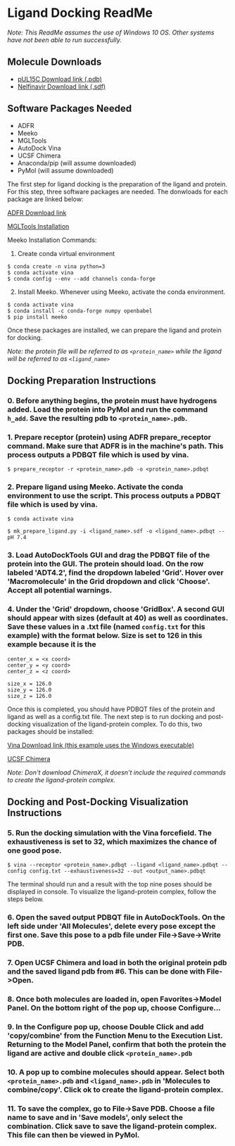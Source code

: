 # Ligand Docking ReadMe

*Note: This ReadMe assumes the use of Windows 10 OS. Other systems have not been able to run successfully.*

## Molecule Downloads
- [pUL15C Download link (.pdb)](https://www.rcsb.org/structure/4IOX)
- [Nelfinavir Download link (.sdf)](https://zinc.docking.org/substances/ZINC000003833846/)

## Software Packages Needed
- ADFR
- Meeko
- MGLTools
- AutoDock Vina
- UCSF Chimera
- Anaconda/pip (will assume downloaded)
- PyMol (will assume downloaded)

The first step for ligand docking is the preparation of the ligand and protein. For this step, three software packages are needed. The donwloads for each package are linked below:

[ADFR Download link](https://ccsb.scripps.edu/adfr/downloads/)

[MGLTools Installation](https://manual.gromacs.org/documentation/current/install-guide/index.html)

Meeko Installation Commands:

1. Create conda virtual environment
```
$ conda create -n vina python=3
$ conda activate vina
$ conda config --env --add channels conda-forge
```
2. Install Meeko. Whenever using Meeko, activate the conda environment.
```
$ conda activate vina
$ conda install -c conda-forge numpy openbabel
$ pip install meeko
```

Once these packages are installed, we can prepare the ligand and protein for docking. 

*Note: the protein file will be referred to as `<protein_name>` while the ligand will be referred to as `<ligand_name>`*

## Docking Preparation Instructions

### 0. Before anything begins, the protein must have hydrogens added. Load the protein into PyMol and run the command `h_add`. Save the resulting pdb to `<protein_name>.pdb`.

### 1. Prepare receptor (protein) using ADFR prepare_receptor command. Make sure that ADFR is in the machine's path. This process outputs a PDBQT file which is used by vina. 

`$ prepare_receptor -r <protein_name>.pdb -o <protein_name>.pdbqt`

### 2. Prepare ligand using Meeko. Activate the conda environment to use the script. This process outputs a PDBQT file which is used by vina.

`$ conda activate vina`

`$ mk_prepare_ligand.py -i <ligand_name>.sdf -o <ligand_name>.pdbqt --pH 7.4`

### 3. Load AutoDockTools GUI and drag the PDBQT file of the protein into the GUI. The protein should load. On the row labeled 'ADT4.2', find the dropdown labeled 'Grid'. Hover over 'Macromolecule' in the Grid dropdown and click 'Choose'. Accept all potential warnings.

### 4. Under the 'Grid' dropdown, choose 'GridBox'. A second GUI should appear with sizes (default at 40) as well as coordinates. Save these values in a .txt file (named `config.txt` for this example) with the format below. Size is set to 126 in this example because it is the 

```
center_x = <x coord>
center_y = <y coord>
center_z = <z coord>

size_x = 126.0
size_y = 126.0
size_z = 126.0
```

Once this is completed, you should have PDBQT files of the protein and ligand as well as a config.txt file. The next step is to run docking and post-docking visualization of the ligand-protein complex. To do this, two packages should be installed:

[Vina Download link (this example uses the Windows executable)](https://github.com/ccsb-scripps/AutoDock-Vina/releases)

[UCSF Chimera](https://www.cgl.ucsf.edu/chimera/download.html)

*Note: Don't download ChimeraX, it doesn't include the required commands to create the ligand-protein complex.*

## Docking and Post-Docking Visualization Instructions

### 5. Run the docking simulation with the Vina forcefield. The exhaustiveness is set to 32, which maximizes the chance of one good pose.

`$ vina --receptor <protein_name>.pdbqt --ligand <ligand_name>.pdbqt --config config.txt --exhaustiveness=32 --out <output_name>.pdbqt`

The terminal should run and a result with the top nine poses should be displayed in console. To visualize the ligand-protein complex, follow the steps below.

### 6. Open the saved output PDBQT file in AutoDockTools. On the left side under 'All Molecules', delete every pose except the first one. Save this pose to a pdb file under File->Save->Write PDB.

### 7. Open UCSF Chimera and load in both the original protein pdb and the saved ligand pdb from #6. This can be done with File->Open.

### 8. Once both molecules are loaded in, open Favorites->Model Panel. On the bottom right of the pop up, choose Configure...

### 9. In the Configure pop up, choose Double Click and add 'copy/combine' from the Function Menu to the Execution List. Returning to the Model Panel, confirm that both the protein the ligand are active and double click `<protein_name>.pdb`

### 10. A pop up to combine molecules should appear. Select both `<protein_name>.pdb` and `<ligand_name>.pdb` in 'Molecules to combine/copy'. Click ok to create the ligand-protein complex.

### 11. To save the complex, go to File->Save PDB. Choose a file name to save and in 'Save models', only select the combination. Click save to save the ligand-protein complex. This file can then be viewed in PyMol.

